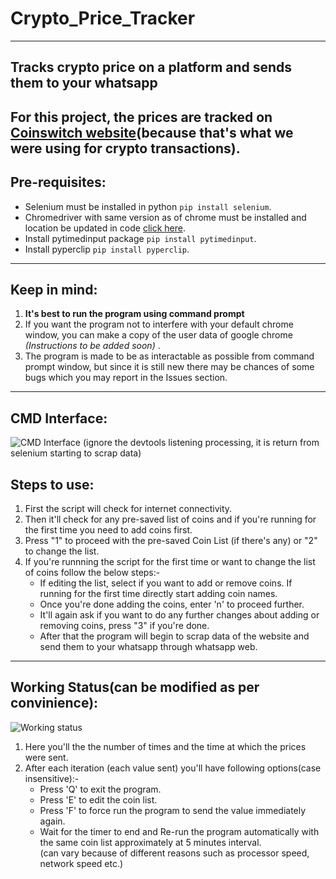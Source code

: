 # Crypto_Price_Tracker
----------------------
## Tracks crypto price on a platform and sends them to your whatsapp
For this project, the prices are tracked on [Coinswitch website](https://coinswitch.co/coins/dogecoin/dogecoin-to-inr)(because that's what we were using for crypto transactions).  
-----------------------
## Pre-requisites:  
* Selenium must be installed in python `pip install selenium`.  
* Chromedriver with same version as of chrome must be installed and location be updated in code [click here](https://chromedriver.chromium.org/downloads).  
* Install pytimedinput package `pip install pytimedinput`.  
* Install pyperclip `pip install pyperclip`.  

-----------------------
## Keep in mind:  
1. **It's best to run the program using command prompt**  
2. If you want the program not to interfere with your default chrome window, you can make a copy  of the user data of google chrome *(Instructions to be added soon)* .  
3. The program is made to be as interactable as possible from command prompt window, but since it is still new there may be chances of some bugs which
you may report in the Issues section.  
-----------------------
## CMD Interface:  
![CMD Interface](https://github.com/Tanmay-901/Important-details/blob/master/Images/Screenshot%20(312).png)
(ignore the devtools listening processing, it is return from selenium starting to scrap data)  

## Steps to use:
1. First the script will check for internet connectivity.  
2. Then it'll check for any pre-saved list of coins and if you're running for the first time you need to add coins first. 
3. Press "1" to proceed with the pre-saved Coin List (if there's any) or "2" to change the list.  
4. If you're runnning the script for the first time or want to change the list of coins follow the below steps:-  
    * If editing the list, select if you want to add or remove coins. If running for the first time directly start adding coin names.  
    * Once you're done adding the coins, enter 'n' to proceed further.  
    * It'll again ask if you want to do any further changes about adding or removing coins, press "3" if you're done.  
    * After that the program will begin to scrap data of the website and send them to your whatsapp through whatsapp web.  
----------------------------------
  
## Working Status(can be modified as per convinience):
![Working status](https://github.com/Tanmay-901/Important-details/blob/master/Images/Crypto_price_tracker_working_status.png)  
  
1. Here you'll the the number of times and the time at which the prices were sent.  
2. After each iteration (each value sent) you'll have following options(case insensitive):- 
   * Press 'Q' to exit the program.  
   * Press 'E' to edit the coin list.  
   * Press 'F' to force run the program to send the value immediately again.
   * Wait for the timer to end and Re-run the program automatically with the same coin list approximately at 5 minutes interval.  
     (can vary because of different reasons such as processor speed, network speed etc.)
